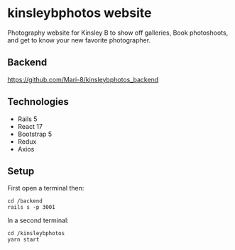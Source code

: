 # kinsleybphotos website

Photography website for Kinsley B to show off galleries, Book photoshoots, and get to know your new favorite photographer.

## Backend

https://github.com/Mari-8/kinsleybphotos_backend

## Technologies 

* Rails 5  
* React 17 
* Bootstrap 5 
* Redux 
* Axios 

## Setup 

First open a terminal then:
```
cd /backend 
rails s -p 3001 
```
In a second terminal: 

```
cd /kinsleybphotos 
yarn start
```
